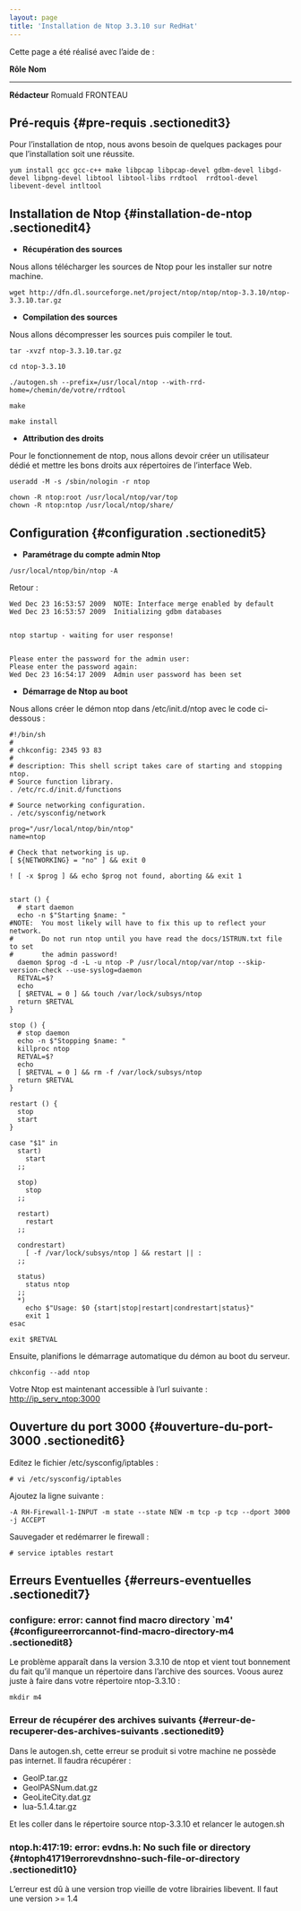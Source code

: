 ```yaml
---
layout: page
title: 'Installation de Ntop 3.3.10 sur RedHat'
---
```


Cette page a été réalisé avec l’aide de :

  **Rôle**        **Nom**
  --------------- ------------------
  **Rédacteur**   Romuald FRONTEAU

Pré-requis {#pre-requis .sectionedit3}
----------

Pour l’installation de ntop, nous avons besoin de quelques packages pour
que l’installation soit une réussite.

~~~
yum install gcc gcc-c++ make libpcap libpcap-devel gdbm-devel libgd-devel libpng-devel libtool libtool-libs rrdtool  rrdtool-devel libevent-devel intltool
~~~

Installation de Ntop {#installation-de-ntop .sectionedit4}
--------------------

-   **Récupération des sources**

Nous allons télécharger les sources de Ntop pour les installer sur notre
machine.

~~~
wget http://dfn.dl.sourceforge.net/project/ntop/ntop/ntop-3.3.10/ntop-3.3.10.tar.gz
~~~

-   **Compilation des sources**

Nous allons décompresser les sources puis compiler le tout.

~~~
tar -xvzf ntop-3.3.10.tar.gz

cd ntop-3.3.10

./autogen.sh --prefix=/usr/local/ntop --with-rrd-home=/chemin/de/votre/rrdtool

make

make install
~~~

-   **Attribution des droits**

Pour le fonctionnement de ntop, nous allons devoir créer un utilisateur
dédié et mettre les bons droits aux répertoires de l’interface Web.

~~~
useradd -M -s /sbin/nologin -r ntop

chown -R ntop:root /usr/local/ntop/var/top
chown -R ntop:ntop /usr/local/ntop/share/
~~~

Configuration {#configuration .sectionedit5}
-------------

-   **Paramétrage du compte admin Ntop**

~~~
/usr/local/ntop/bin/ntop -A
~~~

Retour :

~~~
Wed Dec 23 16:53:57 2009  NOTE: Interface merge enabled by default
Wed Dec 23 16:53:57 2009  Initializing gdbm databases


ntop startup - waiting for user response!


Please enter the password for the admin user:
Please enter the password again:
Wed Dec 23 16:54:17 2009  Admin user password has been set
~~~

-   **Démarrage de Ntop au boot**

Nous allons créer le démon ntop dans /etc/init.d/ntop avec le code
ci-dessous :

~~~
#!/bin/sh
#
# chkconfig: 2345 93 83
#
# description: This shell script takes care of starting and stopping ntop.
# Source function library.
. /etc/rc.d/init.d/functions

# Source networking configuration.
. /etc/sysconfig/network

prog="/usr/local/ntop/bin/ntop"
name=ntop

# Check that networking is up.
[ ${NETWORKING} = "no" ] && exit 0

! [ -x $prog ] && echo $prog not found, aborting && exit 1


start () {
  # start daemon
  echo -n $"Starting $name: "
#NOTE:  You most likely will have to fix this up to reflect your network.
#       Do not run ntop until you have read the docs/1STRUN.txt file to set
#       the admin password!
  daemon $prog -d -L -u ntop -P /usr/local/ntop/var/ntop --skip-version-check --use-syslog=daemon
  RETVAL=$?
  echo
  [ $RETVAL = 0 ] && touch /var/lock/subsys/ntop
  return $RETVAL
}

stop () {
  # stop daemon
  echo -n $"Stopping $name: "
  killproc ntop
  RETVAL=$?
  echo
  [ $RETVAL = 0 ] && rm -f /var/lock/subsys/ntop
  return $RETVAL
}

restart () {
  stop
  start
}

case "$1" in
  start)
    start
  ;;

  stop)
    stop
  ;;

  restart)
    restart
  ;;

  condrestart)
    [ -f /var/lock/subsys/ntop ] && restart || :
  ;;

  status)
    status ntop
  ;;
  *)
    echo $"Usage: $0 {start|stop|restart|condrestart|status}"
    exit 1
esac

exit $RETVAL
~~~

Ensuite, planifions le démarrage automatique du démon au boot du
serveur.

~~~
chkconfig --add ntop
~~~

Votre Ntop est maintenant accessible à l’url suivante :
<http://ip_serv_ntop:3000>

Ouverture du port 3000 {#ouverture-du-port-3000 .sectionedit6}
----------------------

Editez le fichier /etc/sysconfig/iptables :

~~~
# vi /etc/sysconfig/iptables
~~~

Ajoutez la ligne suivante :

~~~
-A RH-Firewall-1-INPUT -m state --state NEW -m tcp -p tcp --dport 3000 -j ACCEPT
~~~

Sauvegader et redémarrer le firewall :

~~~
# service iptables restart
~~~

Erreurs Eventuelles {#erreurs-eventuelles .sectionedit7}
-------------------

### configure: error: cannot find macro directory \`m4' {#configureerrorcannot-find-macro-directory-m4 .sectionedit8}

Le problème apparaît dans la version 3.3.10 de ntop et vient tout
bonnement du fait qu’il manque un répertoire dans l’archive des sources.
Voous aurez juste à faire dans votre répertoire ntop-3.3.10 :

~~~
mkdir m4
~~~

### Erreur de récupérer des archives suivants {#erreur-de-recuperer-des-archives-suivants .sectionedit9}

Dans le autogen.sh, cette erreur se produit si votre machine ne possède
pas internet. Il faudra récupérer :

-   GeoIP.tar.gz
-   GeoIPASNum.dat.gz
-   GeoLiteCity.dat.gz
-   lua-5.1.4.tar.gz

Et les coller dans le répertoire source ntop-3.3.10 et relancer le
autogen.sh

### ntop.h:417:19: error: evdns.h: No such file or directory {#ntoph41719errorevdnshno-such-file-or-directory .sectionedit10}

L’erreur est dû à une version trop vieille de votre librairies libevent.
Il faut une version \>= 1.4
